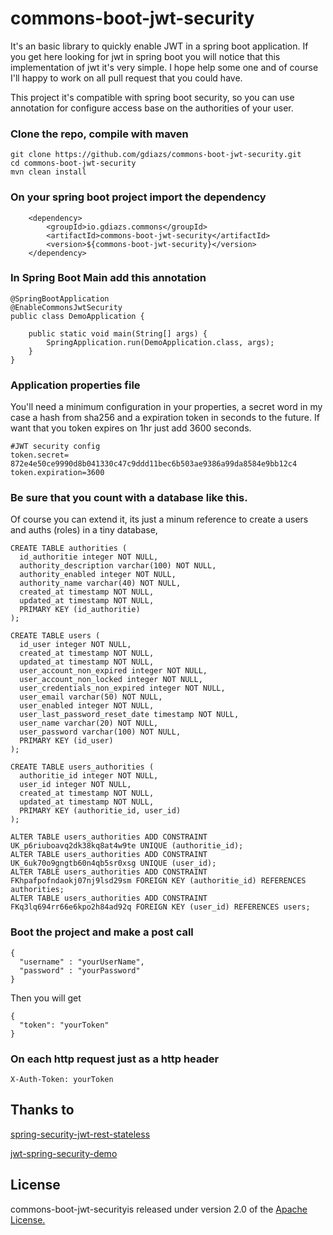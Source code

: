 # commons-boot-jwt-security
It's an basic library to quickly enable JWT in a spring boot application. If you get here looking for jwt in spring boot you will notice that this implementation of jwt it's very simple. I hope help some one and of course I'll happy to work on all pull request that you could have. 

This project it's compatible with spring boot security, so you can use annotation for configure access base on the authorities of your user.

### Clone the repo, compile with maven 

    git clone https://github.com/gdiazs/commons-boot-jwt-security.git
    cd commons-boot-jwt-security
    mvn clean install

### On your spring boot project import the dependency

	
    	<dependency>
			<groupId>io.gdiazs.commons</groupId>
			<artifactId>commons-boot-jwt-security</artifactId>
			<version>${commons-boot-jwt-security}</version>
		</dependency>

		
### In Spring Boot Main add this annotation

    @SpringBootApplication
    @EnableCommonsJwtSecurity
    public class DemoApplication {
    
    	public static void main(String[] args) {
    		SpringApplication.run(DemoApplication.class, args);
    	}
    }


### Application properties file
You'll need a minimum configuration in your properties, a secret word in my case a hash from sha256 and a expiration token in seconds to the future. If want that you token expires on 1hr just add 3600 seconds.

    #JWT security config
    token.secret= 872e4e50ce9990d8b041330c47c9ddd11bec6b503ae9386a99da8584e9bb12c4
    token.expiration=3600



### Be sure that you count with a database like this.
Of course you can extend it, its just a minum reference to create a users and auths (roles) in a tiny database,  

    CREATE TABLE authorities (
      id_authoritie integer NOT NULL,
      authority_description varchar(100) NOT NULL,
      authority_enabled integer NOT NULL,
      authority_name varchar(40) NOT NULL,
      created_at timestamp NOT NULL,
      updated_at timestamp NOT NULL,
      PRIMARY KEY (id_authoritie)
    );
    
    CREATE TABLE users (
      id_user integer NOT NULL,
      created_at timestamp NOT NULL,
      updated_at timestamp NOT NULL,
      user_account_non_expired integer NOT NULL,
      user_account_non_locked integer NOT NULL,
      user_credentials_non_expired integer NOT NULL,
      user_email varchar(50) NOT NULL,
      user_enabled integer NOT NULL,
      user_last_password_reset_date timestamp NOT NULL,
      user_name varchar(20) NOT NULL,
      user_password varchar(100) NOT NULL,
      PRIMARY KEY (id_user)
    );
    
    CREATE TABLE users_authorities (
      authoritie_id integer NOT NULL,
      user_id integer NOT NULL,
      created_at timestamp NOT NULL,
      updated_at timestamp NOT NULL,
      PRIMARY KEY (authoritie_id, user_id)
    );
    
    ALTER TABLE users_authorities ADD CONSTRAINT UK_p6riuboavq2dk38kq8at4w9te UNIQUE (authoritie_id);
    ALTER TABLE users_authorities ADD CONSTRAINT UK_6uk70o9gngtb60n4qb5sr0xsg UNIQUE (user_id);
    ALTER TABLE users_authorities ADD CONSTRAINT FKhpafpofndaokj07nj9lsd29sm FOREIGN KEY (authoritie_id) REFERENCES authorities;
    ALTER TABLE users_authorities ADD CONSTRAINT FKq3lq694rr66e6kpo2h84ad92q FOREIGN KEY (user_id) REFERENCES users;


### Boot the project and make a post call

    { 
	  "username" : "yourUserName",
	  "password" : "yourPassword"
    }

Then you will get

    {
	  "token": "yourToken"
	}

### On each http request just as a http header
	X-Auth-Token: yourToken

## Thanks to
[spring-security-jwt-rest-stateless](https://github.com/lynas/spring-security-jwt-rest-stateless)

[jwt-spring-security-demo](https://github.com/szerhusenBC/jwt-spring-security-demo)


## License
commons-boot-jwt-securityis released under version 2.0 of the [Apache License.](http://www.apache.org/licenses/LICENSE-2.0)


